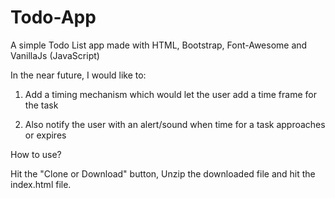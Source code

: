 # Todo-App


A simple Todo List app made with HTML, Bootstrap, Font-Awesome and VanillaJs (JavaScript)

 In the near future, I would like to:

1. Add a timing mechanism which would let the user add a time frame for the task
 
2. Also notify the user with an alert/sound when time for a task approaches or expires
 
How to use?

Hit the "Clone or Download" button, Unzip the downloaded file and hit the index.html file.
